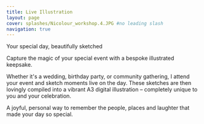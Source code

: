 ```yaml
---
title: Live Illustration
layout: page
cover: splashes/Nicolour_workshop.4.JPG #no leading slash
navigation: true
---
```


Your special day, beautifully sketched

Capture the magic of your special event with a bespoke illustrated keepsake.

Whether it's a wedding, birthday party, or community gathering, I attend your event and sketch moments live on the day. These sketches are then lovingly compiled into a vibrant A3 digital illustration – completely unique to you and your celebration.

A joyful, personal way to remember the people, places and laughter that made your day so special.
